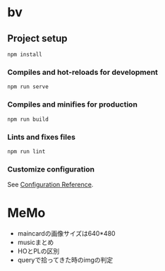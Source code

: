 # bv

## Project setup
```
npm install
```

### Compiles and hot-reloads for development
```
npm run serve
```

### Compiles and minifies for production
```
npm run build
```

### Lints and fixes files
```
npm run lint
```

### Customize configuration
See [Configuration Reference](https://cli.vuejs.org/config/).

# MeMo
- maincardの画像サイズは640*480
- musicまとめ
- HOとPLの区別
- queryで拾ってきた時のimgの判定